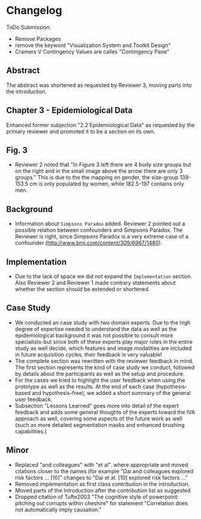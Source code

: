 Changelog
=========

ToDo Submission:
* Remove Packages
* remove the keyword "Visualization System and Toolkit Design"
* Cramers V Contingency Values are calles "Contingency Pane"

Abstract
--------
The abstract was shortened as requested by Reviewer 3, moving parts into the introduction.

Chapter 3 - Epidemiological Data
--------------------------------
Enhanced former subjection "2.2 Epidemiological Data" as requested by the primary reviewer and promoted it to be a section on its own.

Fig. 3
------
* Reviewer 2 noted that "In Figure 3 left there are 4 body size groups but on the right and in  the small image above the arrow there are only 3 groups." This is due to the the mapping on gender, the size-group 139-153.5 cm is only populated by women, while 182.5-197 contains only men.

Background
----------
* Information about `Simpsons Paradox` added. Reviewer 2 pointed out a possible relation between confounders and Simpsons Paradox. The Reviewer is right, since Simpsons Paradox is a very extreme case of a confounder (http://www.bmj.com/content/309/6967/1480).

Implementation
--------------
* Due to the lack of space we did not expand the `Implementation` section. Also Reviewer 2 and Reviewer 1 made contrary statements about whether the section should be extended or shortened.

Case Study
----------
* We conducted an case study with two domain experts. Due to the high degree of expertise needed to understand the data as well as the epidemiological background it was not possible to consult more specialists-but since both of these experts play major roles in the entire study as well decide, which features and image modalities are included in future acquisition cycles, their feedback is very valuable!
* The complete section was rewritten with the reviewer feedback in mind. The first section represents the kind of case study we conduct, followed by details about the participants as well as the setup and procedure.
* For the cases we tried to highlight the user feedback when using the prototype as well as the results. At the end of each case (hypothesis-based and hypothesis-free), we added a short summary of the general user feedback.
* Subsection "Lessons Learned" goes more into detail of the expert feedback and adds some general thoughts of the experts toward the IVA approach as well, covering some aspects of the future work as well (such as more detailed segmentation masks and enhanced brushing capabilities.)

Minor
-----

* Replaced "and colleagues" with "et al". where appropriate and moved citations closer to the names (for example "Dai and colleagues explored risk factors ... [10]" changes to "Dai et al. [10] explored risk factors ..."
* Removed implementation as first class contribution in the introduction.
* Moved parts of the Introduction after the contribution list as suggested
* Dropped citation of Tufte2003 "The cognitive style of powerpoint: pitching out corrupts within cheshire" for statement "Correlation does not automatically imply causation."
